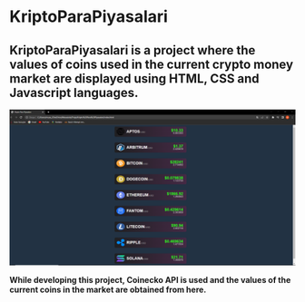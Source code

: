 # KriptoParaPiyasalari

## KriptoParaPiyasalari is a project where the values of coins used in the current crypto money market are displayed using HTML, CSS and Javascript languages.

![banner resmi](https://github.com/TURANMusa1/KriptoParaPiyasalari/blob/main/bannerimage.PNG)

**While developing this project, Coinecko API is used and the values of the current coins in the market are obtained from here.**
 
